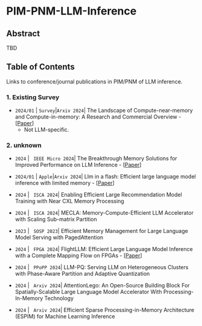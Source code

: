 # PIM-PNM-LLM-Inference


## Abstract
TBD

## Table of Contents
Links to conference/journal publications in PIM/PNM of LLM inference.



### 1. Existing Survey

- `2024/01` | `Survey`|`Arxiv 2024`| The Landscape of Compute-near-memory and Compute-in-memory: A Research and Commercial Overview
\-
[[Paper](https://arxiv.org/pdf/2401.14428)]
    - Not LLM-specific.


### 2. unknown
- `2024` | ` IEEE Micro 2024`| The Breakthrough Memory Solutions for Improved Performance on LLM Inference 
\-
[[Paper](https://ieeexplore.ieee.org/document/10477465)]




- `2024/01` | `Apple`|`Arxiv 2024`| Llm in a flash: Efficient large language model inference with limited memory
\-
[[Paper](https://arxiv.org/pdf/2312.11514)]

- `2024` | ` ISCA 2024`| Enabling Efficient Large Recommendation Model Training with Near CXL Memory Processing

- `2024` | ` ISCA 2024`| MECLA: Memory-Compute-Efficient LLM Accelerator with Scaling Sub-matrix Partition

- `2023` | ` SOSP 2023`| Efficient Memory Management for Large Language Model Serving with PagedAttention


- `2024` | ` FPGA 2024`| FlightLLM: Efficient Large Language Model Inference with a Complete Mapping Flow on FPGAs
\-
[[Paper](https://arxiv.org/pdf/2401.03868)]



- `2024` | ` PPoPP 2024`| LLM-PQ: Serving LLM on Heterogeneous Clusters with Phase-Aware Partition and Adaptive Quantization


- `2024` | ` Arxiv 2024`| AttentionLego: An Open-Source Building Block For Spatially-Scalable Large Language Model Accelerator With Processing-In-Memory Technology


- `2024` | ` Arxiv 2024`| Efficient Sparse Processing-in-Memory Architecture (ESPIM) for Machine Learning Inference


